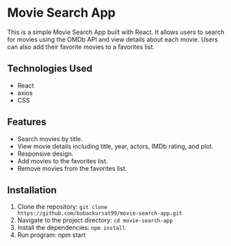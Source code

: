# Movie Search App

This is a simple Movie Search App built with React. It allows users to search for movies using the OMDb API and view details about each movie. Users can also add their favorite movies to a favorites list.

## Technologies Used

- React
- axios
- CSS

## Features

- Search movies by title.
- View movie details including title, year, actors, IMDb rating, and plot.
- Responsive design.
- Add movies to the favorites list.
- Remove movies from the favorites list.

## Installation

1. Clone the repository: `git clone https://github.com/bobackursat99/movie-search-app.git`
2. Navigate to the project directory: `cd movie-search-app`
3. Install the dependencies: `npm install`
4. Run program: npm start
